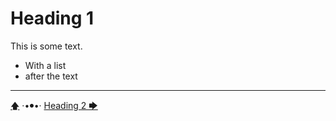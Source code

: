 # Heading 1

This is some text.

- With a list
- after the text



---

[🡅](./toc.md) ·•⦁•· [Heading 2 🡆](./Heading-2.md)